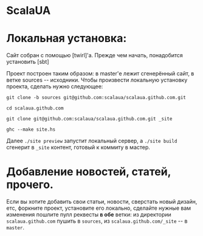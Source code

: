 ScalaUA
=======

# Локальная установка:
Сайт собран с помощью [twirl]'а.
Прежде чем начать, понадобится установить [sbt] 

Проект построен таким образом: в master'е лежит сгенерённый сайт, в
ветке sources -- исходники.
Чтобы произвести локальную установку проекта, сделать нужно следующее:

 `git clone -b sources git@github.com:scalaua/scalaua.github.com.git`

 `cd scalaua.github.com`

 `git clone git@github.com:scalaua/scalaua.github.com.git _site`

 `ghc --make site.hs`

Далее `./site preview` запустит локальный сервер, а `./site build`
сгенерит в `_site` контент, готовый к коммиту в мастер.

# Добавление новостей, статей, прочего.
Если вы хотите добавить свои статьи, новости, сверстать новый дизайн,
етс, форкните проект, установите его локально, сделайте нужные вам
изменения  пошлите пулл реквесты **в обе** ветки: из директории
`scalaua.github.com` пушить в `sources`, из `scalaua.github.com/_site`
-- в `master`.


